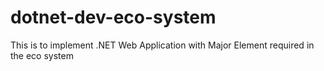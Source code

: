 # dotnet-dev-eco-system
This is to implement .NET Web Application with Major Element required in the eco system
